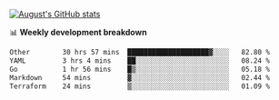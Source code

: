
[![August's GitHub stats](https://github-readme-stats.vercel.app/api?username=zou-weidong&show_icons=true&theme=radical)](https://github.com/zou-weidong)


📊 **Weekly development breakdown**
<!--START_SECTION:waka-->

```txt
Other        30 hrs 57 mins  ████████████████████▓░░░░   82.80 %
YAML         3 hrs 4 mins    ██░░░░░░░░░░░░░░░░░░░░░░░   08.24 %
Go           1 hr 56 mins    █▒░░░░░░░░░░░░░░░░░░░░░░░   05.18 %
Markdown     54 mins         ▓░░░░░░░░░░░░░░░░░░░░░░░░   02.44 %
Terraform    24 mins         ▒░░░░░░░░░░░░░░░░░░░░░░░░   01.09 %
```

<!--END_SECTION:waka-->
